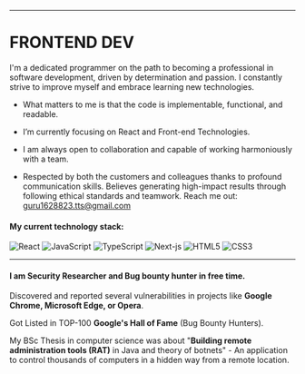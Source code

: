 
---




# FRONTEND DEV
I'm a dedicated programmer on the path to becoming a professional in software development, driven by determination and passion. I constantly strive to improve myself and embrace learning new technologies.

- What matters to me is that the code is implementable, functional, and readable.

- I’m currently focusing on React and Front-end  Technologies.

- I am always open to collaboration and capable of working harmoniously with a team.

- Respected by both the customers and colleagues thanks to profound communication skills. Believes generating high-impact results through following ethical standards and teamwork.
Reach me out: guru1628823.tts@gmail.com

#### My current technology stack:
![React](https://img.shields.io/badge/react-%2320232a.svg?style=flat-square&logo=react&logoColor=%2361DAFB)
![JavaScript](https://img.shields.io/badge/javascript-%23323330.svg?style=flat-square&logo=javascript&logoColor=%23F7DF1E)
![TypeScript](https://img.shields.io/badge/-TypeScript-007ACC?style=flat-square&logo=typescript&logoColor=white)
![Next-js](https://img.shields.io/badge/Next-black?style=flat-square&logo=next.js&logoColor=white)
![HTML5](https://img.shields.io/badge/-HTML5-E34F26?style=flat-square&logo=html5&logoColor=white)
![CSS3](https://img.shields.io/badge/css3-%231572B6.svg?style=flat-square&logo=css3&logoColor=white)

---

####  I am  Security Researcher and  Bug bounty hunter in free time.
Discovered and reported several vulnerabilities in projects like **Google Chrome, Microsoft Edge, or Opera**.

Got  Listed in TOP-100 **Google's Hall of Fame** (Bug Bounty Hunters).

My BSc Thesis in computer science was about "**Building remote administration tools (RAT)** in Java and theory of botnets" - An application to control thousands of computers in a hidden way from a remote location.


